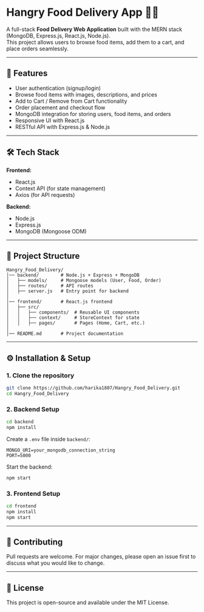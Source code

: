 # Hangry Food Delivery App 🍔🚀

A full-stack **Food Delivery Web Application** built with the MERN stack (MongoDB, Express.js, React.js, Node.js).  
This project allows users to browse food items, add them to a cart, and place orders seamlessly.

---

## 🚀 Features

- User authentication (signup/login)
- Browse food items with images, descriptions, and prices
- Add to Cart / Remove from Cart functionality
- Order placement and checkout flow
- MongoDB integration for storing users, food items, and orders
- Responsive UI with React.js
- RESTful API with Express.js & Node.js

---

## 🛠️ Tech Stack

**Frontend:**
- React.js
- Context API (for state management)
- Axios (for API requests)

**Backend:**
- Node.js
- Express.js
- MongoDB (Mongoose ODM)

---

## 📂 Project Structure

```
Hangry_Food_Delivery/
│── backend/        # Node.js + Express + MongoDB
│   ├── models/     # Mongoose models (User, Food, Order)
│   ├── routes/     # API routes
│   ├── server.js   # Entry point for backend
│
│── frontend/       # React.js frontend
│   ├── src/
│   │   ├── components/  # Reusable UI components
│   │   ├── context/     # StoreContext for state
│   │   ├── pages/       # Pages (Home, Cart, etc.)
│
│── README.md       # Project documentation
```

---

## ⚙️ Installation & Setup

### 1. Clone the repository
```bash
git clone https://github.com/harika1807/Hangry_Food_Delivery.git
cd Hangry_Food_Delivery
```

### 2. Backend Setup
```bash
cd backend
npm install
```

Create a `.env` file inside `backend/`:
```
MONGO_URI=your_mongodb_connection_string
PORT=5000
```

Start the backend:
```bash
npm start
```

### 3. Frontend Setup
```bash
cd frontend
npm install
npm start
```

---


## 🤝 Contributing
Pull requests are welcome. For major changes, please open an issue first to discuss what you would like to change.

---

## 📜 License
This project is open-source and available under the MIT License.
